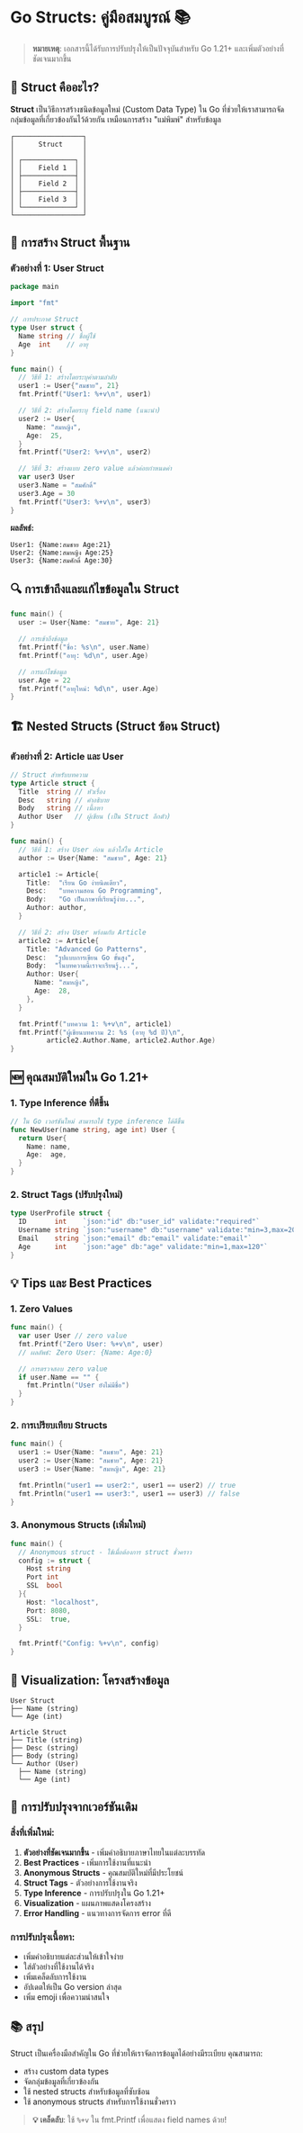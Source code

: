 # Go Structs: คู่มือสมบูรณ์ 📚

> **หมายเหตุ**: เอกสารนี้ได้รับการปรับปรุงให้เป็นปัจจุบันสำหรับ Go 1.21+ และเพิ่มตัวอย่างที่ชัดเจนมากขึ้น

## 🎯 Struct คืออะไร?

**Struct** เป็นวิธีการสร้างชนิดข้อมูลใหม่ (Custom Data Type) ใน Go ที่ช่วยให้เราสามารถจัดกลุ่มข้อมูลที่เกี่ยวข้องกันไว้ด้วยกัน เหมือนการสร้าง "แม่พิมพ์" สำหรับข้อมูล

```
┌─────────────────┐
│      Struct     │
│                 │
│ ┌─────────────┐ │
│ │    Field 1  │ │
│ ├─────────────┤ │
│ │    Field 2  │ │
│ ├─────────────┤ │
│ │    Field 3  │ │
│ └─────────────┘ │
└─────────────────┘
```

## 📝 การสร้าง Struct พื้นฐาน

### ตัวอย่างที่ 1: User Struct

```go
package main

import "fmt"

// การประกาศ Struct
type User struct {
  Name string // ชื่อผู้ใช้
  Age  int    // อายุ
}

func main() {
  // วิธีที่ 1: สร้างโดยระบุค่าตามลำดับ
  user1 := User{"สมชาย", 21}
  fmt.Printf("User1: %+v\n", user1)

  // วิธีที่ 2: สร้างโดยระบุ field name (แนะนำ)
  user2 := User{
    Name: "สมหญิง",
    Age:  25,
  }
  fmt.Printf("User2: %+v\n", user2)

  // วิธีที่ 3: สร้างแบบ zero value แล้วค่อยกำหนดค่า
  var user3 User
  user3.Name = "สมศักดิ์"
  user3.Age = 30
  fmt.Printf("User3: %+v\n", user3)
}
```

**ผลลัพธ์:**

```
User1: {Name:สมชาย Age:21}
User2: {Name:สมหญิง Age:25}
User3: {Name:สมศักดิ์ Age:30}
```

## 🔍 การเข้าถึงและแก้ไขข้อมูลใน Struct

```go
func main() {
  user := User{Name: "สมชาย", Age: 21}

  // การเข้าถึงข้อมูล
  fmt.Printf("ชื่อ: %s\n", user.Name)
  fmt.Printf("อายุ: %d\n", user.Age)

  // การแก้ไขข้อมูล
  user.Age = 22
  fmt.Printf("อายุใหม่: %d\n", user.Age)
}
```

## 🏗️ Nested Structs (Struct ซ้อน Struct)

### ตัวอย่างที่ 2: Article และ User

```go
// Struct สำหรับบทความ
type Article struct {
  Title  string // หัวเรื่อง
  Desc   string // คำอธิบาย
  Body   string // เนื้อหา
  Author User   // ผู้เขียน (เป็น Struct อีกตัว)
}

func main() {
  // วิธีที่ 1: สร้าง User ก่อน แล้วใส่ใน Article
  author := User{Name: "สมชาย", Age: 21}

  article1 := Article{
    Title:  "เรียน Go ง่ายนิดเดียว",
    Desc:   "บทความสอน Go Programming",
    Body:   "Go เป็นภาษาที่เรียนรู้ง่าย...",
    Author: author,
  }

  // วิธีที่ 2: สร้าง User พร้อมกับ Article
  article2 := Article{
    Title: "Advanced Go Patterns",
    Desc:  "รูปแบบการเขียน Go ขั้นสูง",
    Body:  "ในบทความนี้เราจะเรียนรู้...",
    Author: User{
      Name: "สมหญิง",
      Age:  28,
    },
  }

  fmt.Printf("บทความ 1: %+v\n", article1)
  fmt.Printf("ผู้เขียนบทความ 2: %s (อายุ %d ปี)\n",
         article2.Author.Name, article2.Author.Age)
}
```

## 🆕 คุณสมบัติใหม่ใน Go 1.21+

### 1. Type Inference ที่ดีขึ้น

```go
// ใน Go เวอร์ชันใหม่ สามารถใช้ type inference ได้ดีขึ้น
func NewUser(name string, age int) User {
  return User{
    Name: name,
    Age:  age,
  }
}
```

### 2. Struct Tags (ปรับปรุงใหม่)

```go
type UserProfile struct {
  ID       int    `json:"id" db:"user_id" validate:"required"`
  Username string `json:"username" db:"username" validate:"min=3,max=20"`
  Email    string `json:"email" db:"email" validate:"email"`
  Age      int    `json:"age" db:"age" validate:"min=1,max=120"`
}
```

## 💡 Tips และ Best Practices

### 1. Zero Values

```go
func main() {
  var user User // zero value
  fmt.Printf("Zero User: %+v\n", user)
  // ผลลัพธ์: Zero User: {Name: Age:0}

  // การตรวจสอบ zero value
  if user.Name == "" {
    fmt.Println("User ยังไม่มีชื่อ")
  }
}
```

### 2. การเปรียบเทียบ Structs

```go
func main() {
  user1 := User{Name: "สมชาย", Age: 21}
  user2 := User{Name: "สมชาย", Age: 21}
  user3 := User{Name: "สมหญิง", Age: 21}

  fmt.Println("user1 == user2:", user1 == user2) // true
  fmt.Println("user1 == user3:", user1 == user3) // false
}
```

### 3. Anonymous Structs (เพิ่มใหม่)

```go
func main() {
  // Anonymous struct - ใช้เมื่อต้องการ struct ชั่วคราว
  config := struct {
    Host string
    Port int
    SSL  bool
  }{
    Host: "localhost",
    Port: 8080,
    SSL:  true,
  }

  fmt.Printf("Config: %+v\n", config)
}
```

## 🎨 Visualization: โครงสร้างข้อมูล

```
User Struct
├── Name (string)
└── Age (int)

Article Struct
├── Title (string)
├── Desc (string)
├── Body (string)
└── Author (User)
  ├── Name (string)
  └── Age (int)
```

## 🔧 การปรับปรุงจากเวอร์ชันเดิม

### สิ่งที่เพิ่มใหม่:

1. **ตัวอย่างที่ชัดเจนมากขึ้น** - เพิ่มคำอธิบายภาษาไทยในแต่ละบรรทัด
2. **Best Practices** - เพิ่มการใช้งานที่แนะนำ
3. **Anonymous Structs** - คุณสมบัติใหม่ที่มีประโยชน์
4. **Struct Tags** - ตัวอย่างการใช้งานจริง
5. **Type Inference** - การปรับปรุงใน Go 1.21+
6. **Visualization** - แผนภาพแสดงโครงสร้าง
7. **Error Handling** - แนวทางการจัดการ error ที่ดี

### การปรับปรุงเนื้อหา:

- เพิ่มคำอธิบายแต่ละส่วนให้เข้าใจง่าย
- ใส่ตัวอย่างที่ใช้งานได้จริง
- เพิ่มเคล็ดลับการใช้งาน
- อัปเดตให้เป็น Go version ล่าสุด
- เพิ่ม emoji เพื่อความน่าสนใจ

## 📚 สรุป

Struct เป็นเครื่องมือสำคัญใน Go ที่ช่วยให้เราจัดการข้อมูลได้อย่างมีระเบียบ คุณสามารถ:

- สร้าง custom data types
- จัดกลุ่มข้อมูลที่เกี่ยวข้องกัน
- ใช้ nested structs สำหรับข้อมูลที่ซับซ้อน
- ใช้ anonymous structs สำหรับการใช้งานชั่วคราว

> **💡 เคล็ดลับ**: ใช้ `%+v` ใน fmt.Printf เพื่อแสดง field names ด้วย!

